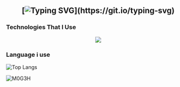

<h2 align="center">
    
[![Typing SVG](https://readme-typing-svg.herokuapp.com?duration=4000&center=true&width=100&lines=Welcome+to+my+Github+Page!;I'm+M0G3H.;I+do+devops+and+security!;)](https://git.io/typing-svg)


### Technologies That I Use
<!--tech stack icons-->
<p align="center">
  <a href="https://skillicons.dev">
    <img src="https://skillicons.dev/icons?i=git,cpp,css,docker,github,html,java,js,linux,nginx,vscode,kubernetes&perline=14" />
  </a>
</p>


### Language i use
![Top Langs](https://github-readme-stats.vercel.app/api/top-langs/?username=M0G3H&theme=tokyonight)

<p align="left"> <img src="https://komarev.com/ghpvc/?username=M0G3H&label=Profile%20views&color=0e75b6&style=flat" alt="M0G3H" /> </p>
